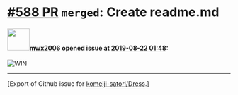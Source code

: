 # [\#588 PR](https://github.com/komeiji-satori/Dress/pull/588) `merged`: Create readme.md

#### <img src="https://avatars.githubusercontent.com/u/37146632?u=72f8f227baf052bf301da01c013d11732f395ba4&v=4" width="50">[mwx2006](https://github.com/mwx2006) opened issue at [2019-08-22 01:48](https://github.com/komeiji-satori/Dress/pull/588):

![WIN](https://user-images.githubusercontent.com/37146632/63479755-fe8e9480-c4c1-11e9-9ff4-ff71dd89e575.jpg)





-------------------------------------------------------------------------------



[Export of Github issue for [komeiji-satori/Dress](https://github.com/komeiji-satori/Dress).]
